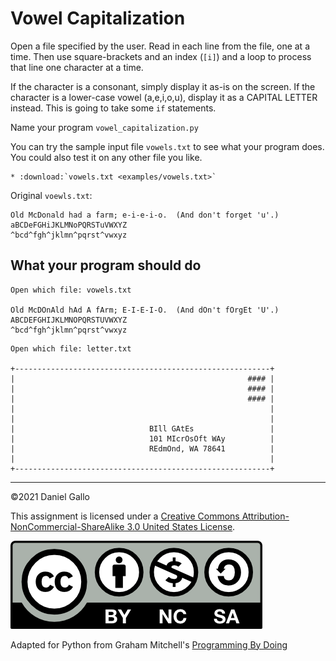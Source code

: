# Vowel Capitalization


Open a file specified by the user. Read in each line from the file,
one at a time. Then use square-brackets and an index (`[i]`) and a loop to process that line one character at a time.

If the character is a consonant, simply display it as-is on the screen.
If the character is a lower-case vowel (a,e,i,o,u), display it as a
CAPITAL LETTER instead. This is going to take some `if`
statements.

Name your program `vowel_capitalization.py`

You can try the sample input file `vowels.txt` to see what your
program does. You could also test it on any other file you like.


```eval_rst
* :download:`vowels.txt <examples/vowels.txt>`
```

Original `voewls.txt`:
```
Old McDonald had a farm; e-i-e-i-o.  (And don't forget 'u'.)
aBCDeFGHiJKLMNoPQRSTuVWXYZ
^bcd^fgh^jklmn^pqrst^vwxyz
```

What your program should do
---------------------------

```
Open which file: vowels.txt

Old McDOnAld hAd A fArm; E-I-E-I-O.  (And dOn't fOrgEt 'U'.)
ABCDEFGHIJKLMNOPQRSTUVWXYZ
^bcd^fgh^jklmn^pqrst^vwxyz
```

```
Open which file: letter.txt

+---------------------------------------------------------+
|                                                    #### |
|                                                    #### |
|                                                    #### |
|                                                         |
|                                                         |
|                              BIll GAtEs                 |
|                              101 MIcrOsOft WAy          |
|                              REdmOnd, WA 78641          |
|                                                         |
+---------------------------------------------------------+

```
---


©2021 Daniel Gallo


This assignment is licensed under a
[Creative Commons Attribution-NonCommercial-ShareAlike 3.0 United States License](https://creativecommons.org/licenses/by-nc-sa/3.0/us/deed.en_US).  

![Creative Commons License](images/by-nc-sa.png)

Adapted for Python from Graham Mitchell's [Programming By Doing](https://programmingbydoing.com/)